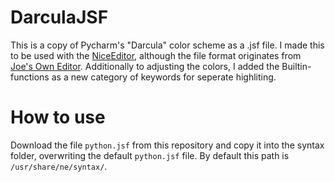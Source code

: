 # DarculaJSF

This is a copy of Pycharm's "Darcula" color scheme as a .jsf file. I made this to be used with the [NiceEditor](https://github.com/vigna/ne), although the file format originates from [Joe's  Own Editor](https://joe-editor.sourceforge.io/).
Additionally to adjusting the colors, I added the Builtin-functions as a new category of keywords for seperate highliting.

# How to use
Download the file `python.jsf` from this repository and copy it into the syntax folder, overwriting the default `python.jsf` file. 
By default this path is `/usr/share/ne/syntax/`.
